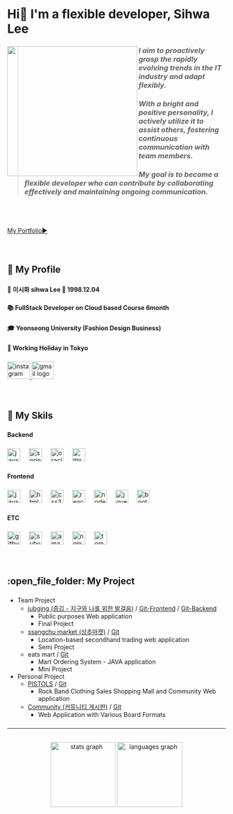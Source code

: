 <h1 align="left">Hi👋 I'm a flexible developer, Sihwa Lee</h1>

###

<img align="left" height="300" width="300" src="https://sihwaaaaa.github.io/img/aniprofile.png"  />

###

>_<h3>I aim to proactively grasp the rapidly evolving trends in the IT industry and adapt flexibly.</h3><h3>With a bright and positive personality, I actively utilize it to assist others, fostering continuous communication with team members.</h3><h3>My goal is to become a flexible developer who can contribute by collaborating effectively and maintaining ongoing communication.</h3>_
###

<br>
<br>

[My Portfolio:arrow_forward:](https://sihwaaaaa.github.io/)

###

<br>
<h2 align="left">🦲 My Profile</h2>

###

<h4 align="left">📛 이시화 sihwa Lee 🎂 1998.12.04</h4>

###

<h4 align="left">📚 FullStack Developer on Cloud based Course 6month</h4>

###

<h4 align="left">🎓 Yeonseong University (Fashion Design Business)</h4>

###

<h4 align="left">🛫 Working Holiday in Tokyo</h4>

###

<div align="left">
  <a href="https://www.instagram.com/poetry_painting/?igshid=MmIzYWVlNDQ5Yg%3D%3D" target="_blank">
    <img src="https://raw.githubusercontent.com/maurodesouza/profile-readme-generator/master/src/assets/icons/social/instagram/default.svg" width="52" height="40" alt="instagram logo"  />
  </a>
  <a href="mailto:tlghk98@gmail.com" target="_blank">
    <img src="https://raw.githubusercontent.com/maurodesouza/profile-readme-generator/master/src/assets/icons/social/gmail/default.svg" width="52" height="40" alt="gmail logo"  />
  </a>
  
</div>

###

<br>
<h2 align="left">💪 My Skils</h2>

###

<h4 align="left">Backend</h4>

###

<div align="left">
  <img src="https://cdn.jsdelivr.net/gh/devicons/devicon/icons/java/java-original-wordmark.svg" height="30" alt="java logo"  />
  <img width="12" />
  <img src="https://cdn.jsdelivr.net/gh/devicons/devicon/icons/spring/spring-original.svg" height="30" alt="spring logo"  />
  <img width="12" />
  <img src="https://cdn.jsdelivr.net/gh/devicons/devicon/icons/oracle/oracle-original.svg" height="30" alt="oracle logo"  />
  <img width="12" />
  <img src="https://cdn.jsdelivr.net/gh/devicons/devicon/icons/mysql/mysql-original.svg" height="30" alt="mysql logo"  />
</div>

###

<h4 align="left">Frontend</h4>

###

<div align="left">
  <img src="https://cdn.jsdelivr.net/gh/devicons/devicon/icons/javascript/javascript-original.svg" height="30" alt="javascript logo"  />
  <img width="12" />
  <img src="https://cdn.jsdelivr.net/gh/devicons/devicon/icons/html5/html5-original.svg" height="30" alt="html5 logo"  />
  <img width="12" />
  <img src="https://cdn.jsdelivr.net/gh/devicons/devicon/icons/css3/css3-original.svg" height="30" alt="css3 logo"  />
  <img width="12" />
  <img src="https://cdn.jsdelivr.net/gh/devicons/devicon/icons/react/react-original.svg" height="30" alt="react logo"  />
  <img width="12" />
  <img src="https://cdn.jsdelivr.net/gh/devicons/devicon/icons/nodejs/nodejs-original.svg" height="30" alt="nodejs logo"  />
  <img width="12" />
  <img src="https://cdn.jsdelivr.net/gh/devicons/devicon/icons/jquery/jquery-original.svg" height="30" alt="jquery logo"  />
  <img width="12" />
  <img src="https://cdn.jsdelivr.net/gh/devicons/devicon/icons/bootstrap/bootstrap-original.svg" height="30" alt="bootstrap logo"  />
</div>

###

<h4 align="left">ETC</h4>

###

<div align="left">
  <img src="https://cdn.jsdelivr.net/gh/devicons/devicon/icons/github/github-original.svg" height="30" alt="github logo"  />
  <img width="12" />
  <img src="https://cdn.jsdelivr.net/gh/devicons/devicon/icons/subversion/subversion-original.svg" height="30" alt="subversion logo"  />
  <img width="12" />
  <img src="https://cdn.jsdelivr.net/gh/devicons/devicon/icons/amazonwebservices/amazonwebservices-original.svg" height="30" alt="amazonwebservices logo"  />
  <img width="12" />
  <img src="https://cdn.jsdelivr.net/gh/devicons/devicon/icons/nginx/nginx-original.svg" height="30" alt="nginx logo"  />
  <img width="12" />
  <img src="https://cdn.jsdelivr.net/gh/devicons/devicon/icons/tomcat/tomcat-original.svg" height="30" alt="tomcat logo"  />
</div>

###

<br>
<h2 align="left">:open_file_folder: My Project</h2>

###

- Team Project
  - [jubging (줍깅 - 지구와 나를 위한 발걸음)](https://jubging.poetrypainting.co.kr/) / [Git-Frontend](https://github.com/sihwaaaaa/Plogging_Project_Frontend) / [Git-Backend](https://github.com/sihwaaaaa/Plogging_Project_Backend)
    - Public purposes Web application
    - Final Project
  - [ssangchu market (상추마켓)](https://ssangchu.poetrypainting.co.kr/) / [Git](https://github.com/sihwaaaaa/ssangchu)
    - Location-based secondhand trading web application
    - Semi Project
  - eats mart / [Git](https://github.com/sihwaaaaa/eats-mart)
    - Mart Ordering System - JAVA application
    - Mini Project
- Personal Project
  - [PISTOLS](https://pf2.poetrypainting.co.kr/) / [Git](https://github.com/sihwaaaaa/PISTOLS)
    - Rock Band Clothing Sales Shopping Mall and Community Web application
  - [Community (커뮤니티 게시판)](https://jsp.poetrypainting.co.kr/) / [Git](https://github.com/sihwaaaaa/community)
    - Web Application with Various Board Formats

###

---

<br clear="both">

<div align="center">
  <img src="https://github-readme-stats.vercel.app/api?username=sihwaaaaa&hide_title=false&hide_rank=false&show_icons=true&include_all_commits=true&count_private=true&disable_animations=false&theme=merko&locale=en&hide_border=false&order=1" height="150" alt="stats graph"  />
  <img src="https://github-readme-stats.vercel.app/api/top-langs?username=sihwaaaaa&locale=en&hide_title=false&layout=compact&card_width=320&langs_count=7&theme=merko&hide_border=false&order=2" height="150" alt="languages graph"  />
</div>

###
